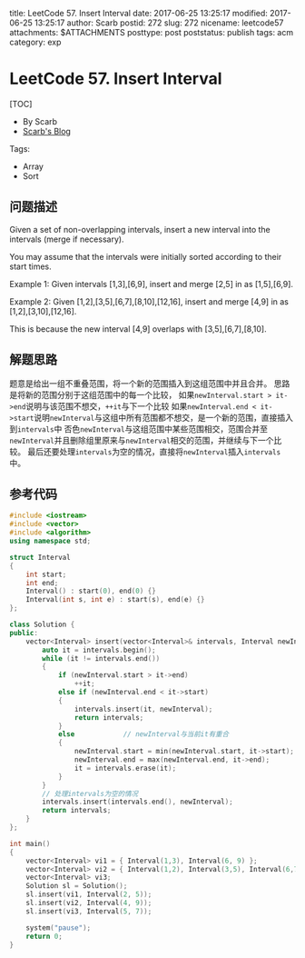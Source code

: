 title: LeetCode 57. Insert Interval
date: 2017-06-25 13:25:17
modified: 2017-06-25 13:25:17
author: Scarb
postid: 272
slug: 272
nicename: leetcode57
attachments: $ATTACHMENTS
posttype: post
poststatus: publish
tags: acm
category: exp

# LeetCode 57. Insert Interval
[TOC]

- By Scarb
- [Scarb's Blog](http://47.106.131.90/blog/uploads)


Tags:

- Array
- Sort


## 问题描述

Given a set of non-overlapping intervals, insert a new interval into the intervals (merge if necessary).

You may assume that the intervals were initially sorted according to their start times.

Example 1:
Given intervals [1,3],[6,9], insert and merge [2,5] in as [1,5],[6,9].

Example 2:
Given [1,2],[3,5],[6,7],[8,10],[12,16], insert and merge [4,9] in as [1,2],[3,10],[12,16].

This is because the new interval [4,9] overlaps with [3,5],[6,7],[8,10].

## 解题思路
题意是给出一组不重叠范围，将一个新的范围插入到这组范围中并且合并。
思路是将新的范围分别于这组范围中的每一个比较，
如果`newInterval.start > it->end`说明与该范围不想交，`++it`与下一个比较
如果`newInterval.end < it->start`说明`newInterval`与这组中所有范围都不想交，是一个新的范围，直接插入到`intervals`中
否色`newInterval`与这组范围中某些范围相交，范围合并至`newInterval`并且删除组里原来与`newInterval`相交的范围，并继续与下一个比较。
最后还要处理`intervals`为空的情况，直接将`newInterval`插入`intervals`中。

## 参考代码
```C++
#include <iostream>
#include <vector>
#include <algorithm>
using namespace std;

struct Interval
{
	int start;
	int end;
	Interval() : start(0), end(0) {}
	Interval(int s, int e) : start(s), end(e) {}
};

class Solution {
public:
	vector<Interval> insert(vector<Interval>& intervals, Interval newInterval) {
		auto it = intervals.begin();
		while (it != intervals.end())
		{
			if (newInterval.start > it->end)
				++it;
			else if (newInterval.end < it->start)
			{
				intervals.insert(it, newInterval);
				return intervals;
			}
			else			// newInterval与当前it有重合
			{
				newInterval.start = min(newInterval.start, it->start);
				newInterval.end = max(newInterval.end, it->end);
				it = intervals.erase(it);
			}
		}
		// 处理intervals为空的情况
		intervals.insert(intervals.end(), newInterval);
		return intervals;
	}
};

int main()
{
	vector<Interval> vi1 = { Interval(1,3), Interval(6, 9) };
	vector<Interval> vi2 = { Interval(1,2), Interval(3,5), Interval(6,7), Interval(8,10), Interval(12,16) };
	vector<Interval> vi3;
	Solution sl = Solution();
	sl.insert(vi1, Interval(2, 5));
	sl.insert(vi2, Interval(4, 9));
	sl.insert(vi3, Interval(5, 7));

	system("pause");
	return 0;
}
```